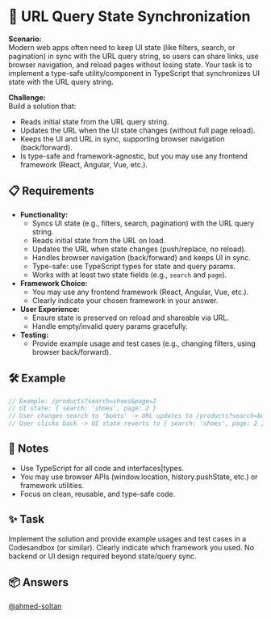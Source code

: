 # 🔗 URL Query State Synchronization

**Scenario:**  
Modern web apps often need to keep UI state (like filters, search, or pagination) in sync with the URL query string, so users can share links, use browser navigation, and reload pages without losing state. Your task is to implement a type-safe utility/component in TypeScript that synchronizes UI state with the URL query string.

**Challenge:**  
Build a solution that:
- Reads initial state from the URL query string.
- Updates the URL when the UI state changes (without full page reload).
- Keeps the UI and URL in sync, supporting browser navigation (back/forward).
- Is type-safe and framework-agnostic, but you may use any frontend framework (React, Angular, Vue, etc.).

## 📋 Requirements

- **Functionality:**
  - Syncs UI state (e.g., filters, search, pagination) with the URL query string.
  - Reads initial state from the URL on load.
  - Updates the URL when state changes (push/replace, no reload).
  - Handles browser navigation (back/forward) and keeps UI in sync.
  - Type-safe: use TypeScript types for state and query params.
  - Works with at least two state fields (e.g., `search` and `page`).
- **Framework Choice:**
  - You may use any frontend framework (React, Angular, Vue, etc.).
  - Clearly indicate your chosen framework in your answer.
- **User Experience:**
  - Ensure state is preserved on reload and shareable via URL.
  - Handle empty/invalid query params gracefully.
- **Testing:**
  - Provide example usage and test cases (e.g., changing filters, using browser back/forward).

## 🛠 Example

```typescript
// Example: /products?search=shoes&page=2
// UI state: { search: 'shoes', page: 2 }
// User changes search to 'boots' -> URL updates to /products?search=boots&page=2
// User clicks back -> UI state reverts to { search: 'shoes', page: 2 }
```

## 📝 Notes

- Use TypeScript for all code and interfaces|types.
- You may use browser APIs (window.location, history.pushState, etc.) or framework utilities.
- Focus on clean, reusable, and type-safe code.

## ✨ Task

Implement the solution and provide example usages and test cases in a Codesandbox (or similar). Clearly indicate which framework you used. No backend or UI design required beyond state/query sync.

## 📦 Answers

[@ahmed-soltan](https://codesandbox.io/p/sandbox/next-js-app-router-tailwind-css-2c24mk)
